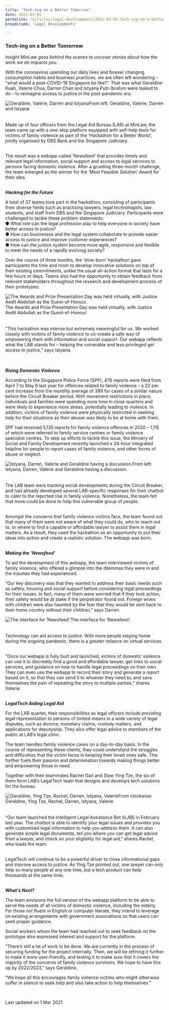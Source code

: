 ```yaml
---
title: 'Tech-ing on a Better Tomorrow'
date: 2021-03-01
permalink: /articles/legal-developments/2021-03-01-tech-ing-on-a-better-tomorrow
breadcrumb: 'Legal Developments'

---
```



### **Tech-ing on a Better Tomorrow**

<i>Insight MinLaw goes behind the scenes to uncover stories about how the work we do impacts you.</i>
<br>

With the coronavirus upending our daily lives and forever changing consumption habits and business practices, we are often left wondering – “what would a post-COVID-19 Singapore be like?”. That was what Geraldine Kuah, Valerie Chua, Darren Chan and Istyana Putri Ibrahim were tasked to do – to reimagine access to justice in the post-pandemic era.

<div class="image">
  <img src="/images/LAB Photo 1.jpg/" title="Geraldine, Valerie, Darren and Istyana" alt="Geraldine, Valerie, Darren and Istyana">From left: Geraldine, Valerie, Darren and Istyana
</div>
<br>
<br>Made up of four officers from the Legal Aid Bureau (LAB) at MinLaw, the team came up with a one-stop platform equipped with self-help tools for victims of family violence as part of the ‘Hackathon for a Better World’, jointly organised by DBS Bank and the Singapore Judiciary. 

<br>The result was a webapp called ‘Newsfeed’ that provides timely and relevant legal information, social support and access to legal services to persons facing domestic violence. After a gruelling three-month challenge, the team emerged as the winner for the ‘Most Feasible Solution’ Award for their idea. 

<br><b><i>Hacking for the Future</i></b>

A total of 37 teams took part in the hackathon, consisting of participants from diverse fields such as practising lawyers, legal technologists, law students, and staff from DBS and the Singapore Judiciary. Participants were challenged to tackle these problem statements:
<br>●	What role can the legal profession play to help everyone in society have better access to justice?
<br>●	How can businesses and the legal system collaborate to provide easier access to justice and improve customer experiences?
<br>●	How can the justice system become more agile, responsive and flexible to meet the needs of a rapidly evolving society?

Over the course of three months, the ‘slow-burn’ hackathon gave participants the time and room to develop innovative solutions on top of their existing commitments, unlike the usual all-action format that lasts for a few hours or days. Teams also had the opportunity to obtain feedback from relevant stakeholders throughout the research and development process of their prototypes.

<div class="image">
  <img src="/images/LAB Photo 2.jpg/" title="The Awards and Prize Presentation Day was held virtually, with Justice Aedit Abdullah as the Guest-of-Honour." alt="The Awards and Prize Presentation Day was held virtually, with Justice Aedit Abdullah as the Guest-of-Honour.">The Awards and Prize Presentation Day was held virtually, with Justice Aedit Abdullah as the Guest-of-Honour.
</div>
<br>
<br>"This hackathon was intense but extremely meaningful for us. We worked closely with victims of family violence to co-create a safe way of empowering them with information and social support. Our webapp reflects what the LAB stands for – helping the vulnerable and less privileged get access to justice," says Istyana.

<br><br><b><i>Rising Domestic Violence</i></b>

According to the Singapore Police Force (SPF), 476 reports were filed from April 7 to May 6 last year for offences related to family violence – a 22 per cent increase from the monthly average of 389 for cases of a similar nature before the Circuit Breaker period. With movement restrictions in place, individuals and families were spending more time in close quarters and were likely to experience more stress, potentially leading to violence. In addition, victims of family violence were physically restricted in seeking help for their situations as their abuser was likely to be at home with them. 

SPF had received 5,135 reports for family violence offences in 2020 – 1,115 of which were referred to family service centres or family violence specialist centres. To step up efforts to tackle this issue, the Ministry of Social and Family Development recently launched a 24-hour integrated helpline for people to report cases of family violence, and other forms of abuse or neglect.

<div class="image">
  <img src="/images/LAB Photo 3.jpg/" title="Istyana, Darren, Valerie and Geraldine having a discussion." alt="Istyana, Darren, Valerie and Geraldine having a discussion.">From left: Istyana, Darren, Valerie and Geraldine having a discussion.
</div>
<br>
<br>The LAB team were tracking social developments during the Circuit Breaker, and had already developed several LAB-specific responses for their chatbot to cater to the reported rise in family violence. Nonetheless, the team felt that more could be done to help this vulnerable group of people.

<br>Amongst the concerns that family violence victims face, the team found out that many of them were not aware of what they could do, who to reach out to, or where to find a capable or affordable lawyer to assist them in legal matters. As a result, they used the hackathon as an opportunity to put their ideas into action and create a realistic solution. The webapp was born.

<br><b><i>Making the ‘Newsfeed’</i></b>

To aid the development of this webapp, the team interviewed victims of family violence, who offered a glimpse into the dilemmas they were in and the traumas they had experienced. 

“Our key discovery was that they wanted to address their basic needs such as safety, housing and social support before considering legal proceedings for their issues. In fact, many of them were worried that if they took action, their safety would be at stake if the perpetrator found out. Foreign wives with children were also haunted by the fear that they would be sent back to their home country without their children,” says Darren.

<div class="image">
  <img src="/images/LAB Photo 4.png/" title="The interface for ‘Newsfeed’." alt="The interface for ‘Newsfeed’.">The interface for ‘Newsfeed’.
</div>
<br>
<br>Technology can aid access to justice. With more people staying home during the ongoing pandemic, there is a greater reliance on virtual services.

<br>“Once our webapp is fully built and launched, victims of domestic violence can use it to discreetly find a good and affordable lawyer, get links to social services, and guidance on how to handle legal proceedings on their own. They can even use the webapp to record their story and generate a report based on it, so that they can send it to whoever they need to, and save themselves the pain of repeating the story to multiple parties,” shares Valerie.

<br><b><i>LegalTech Aiding Legal Aid</i></b>

For the LAB quartet, their responsibilities as legal officers include providing legal representation to persons of limited means in a wide variety of legal disputes, such as divorce, monetary claims, custody matters, and applications for deputyship. They also offer legal advice to members of the public at LAB’s legal clinic.

The team handles family violence cases on a day-to-day basis. In the course of representing these clients, they could understand the struggles and difficulties that the victim faces in keeping their loved ones safe. This further fuels their passion and determination towards making things better and empowering those in need.

Together with their teammates Rachel Gan and Siow Ying Tze, the six of them form LAB’s LegalTech team that designs and develops tech solutions for the bureau.

<div class="image">
  <img src="/images/LAB Photo 5.jpg/" title="Geraldine, Ying Tze, Rachel, Darren, Istyana, Valerie" alt="Geraldine, Ying Tze, Rachel, Darren, Istyana, Valerie">From clockwise: Geraldine, Ying Tze, Rachel, Darren, Istyana, Valerie
</div>
<br>
<br>“Our team launched the Intelligent Legal Assistance Bot (iLAB) in February last year. The chatbot is able to identify your legal issues and provides you with customised legal information to help you address them. It can also generate simple legal documents, tell you where you can get legal advice from a lawyer, and check on your eligibility for legal aid,” shares Rachel, who leads the team.

<br>LegalTech will continue to be a powerful driver to close informational gaps and improve access to justice. As Ying Tze pointed out, one lawyer can only help so many people at any one time, but a tech product can help thousands at the same time.

<br><b><i>What’s Next?</i></b>

The team envisions the full version of the webapp platform to be able to serve the needs of all victims of domestic violence, including the elderly. For those not fluent in English or computer literate, they intend to leverage on existing arrangements with government associations so that users can seek proper guidance.

Social workers whom the team had reached out to seek feedback on the prototype also expressed interest and support for the platform.

“There’s still a lot of work to be done. We are currently in the process of securing funding for the project internally. Then, we will be refining it further to make it more user-friendly, and testing it to make sure that it covers the majority of the concerns of family violence survivors. We hope to have this up by 2022/2023,” says Geraldine.

“We hope all this encourages family violence victims who might otherwise suffer in silence to seek help and also take action to help themselves.”

<br><p class="right-side-updated">Last updated on 1 Mar 2021</p>
